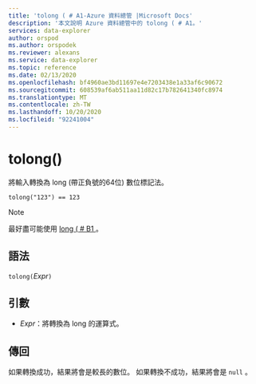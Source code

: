 ```yaml
---
title: 'tolong ( # A1-Azure 資料總管 |Microsoft Docs'
description: '本文說明 Azure 資料總管中的 tolong ( # A1。'
services: data-explorer
author: orspod
ms.author: orspodek
ms.reviewer: alexans
ms.service: data-explorer
ms.topic: reference
ms.date: 02/13/2020
ms.openlocfilehash: bf4960ae3bd11697e4e7203438e1a33af6c90672
ms.sourcegitcommit: 608539af6ab511aa11d82c17b782641340fc8974
ms.translationtype: MT
ms.contentlocale: zh-TW
ms.lasthandoff: 10/20/2020
ms.locfileid: "92241004"
---
```

# <a name="tolong"></a>tolong()

將輸入轉換為 long (帶正負號的64位) 數位標記法。

```kusto
tolong("123") == 123
```

> [!NOTE]
> 最好盡可能使用 [long ( # B1 ](./scalar-data-types/long.md) 。

## <a name="syntax"></a>語法

`tolong(`*Expr*`)`

## <a name="arguments"></a>引數

* *Expr*：將轉換為 long 的運算式。 

## <a name="returns"></a>傳回

如果轉換成功，結果將會是較長的數位。
如果轉換不成功，結果將會是 `null` 。
 